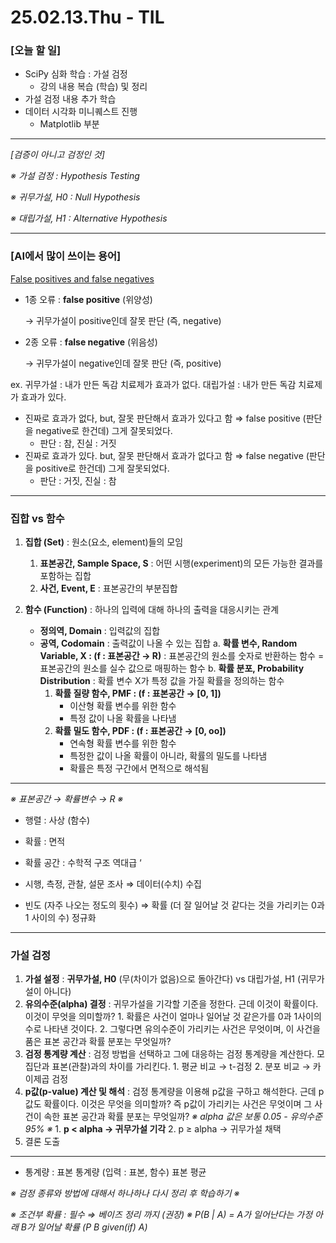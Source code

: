 # 25.02.13.Thu - TIL

### [오늘 할 일]

- SciPy 심화 학습 : 가설 검정
     - 강의 내용 복습 (학습) 및 정리
- 가설 검정 내용 추가 학습
- 데이터 시각화 미니퀘스트 진행
     - Matplotlib 부분 

---

*[검증이 아니고 검정인 것]*

*※ 가설 검정 : Hypothesis Testing*

*※ 귀무가설, H0 : Null Hypothesis*

*※ 대립가설, H1 : Alternative Hypothesis*

---

### [AI에서 많이 쓰이는 용어]

[False positives and false negatives](https://en.wikipedia.org/wiki/False_positives_and_false_negatives)



- 1종 오류 : **false positive** (위양성)
    
    → 귀무가설이 positive인데 잘못 판단 (즉, negative)
    
- 2종 오류 : **false negative** (위음성)
    
    → 귀무가설이 negative인데 잘못 판단 (즉, positive)
    

ex. 귀무가설 : 내가 만든 독감 치료제가 효과가 없다.
      대립가설 : 내가 만든 독감 치료제가 효과가 있다.

- 진짜로 효과가 없다, but, 잘못 판단해서 효과가 있다고 함 ⇒ false positive (판단을 negative로 한건데) 그게 잘못되었다.
    - 판단 : 참, 진실 : 거짓
- 진짜로 효과가 있다. but, 잘못 판단해서 효과가 없다고 함 ⇒ false negative (판단을 positive로 한건데) 그게 잘못되었다.
    - 판단 : 거짓, 진실 : 참

---

### 집합 vs 함수

1. **집합 (Set)** : 원소(요소, element)들의 모임
    1. **표본공간, Sample Space, S** 
    : 어떤 시행(experiment)의 모든 가능한 결과를 포함하는 집합 
    2. **사건, Event, E**
    : 표본공간의 부분집합 

2. **함수 (Function)** : 하나의 입력에 대해 하나의 출력을 대응시키는 관계 
     - **정의역, Domain** : 입력값의 집합
     - **공역, Codomain** : 출력값이 나올 수 있는 집합
    a. **확률 변수, Random Variable, X : (f : 표본공간 → R)**
       : 표본공간의 원소를 숫자로 반환하는 함수 = 표본공간의 원소를 실수 값으로 매핑하는 함수
    b. **확률 분포, Probability Distribution**
       : 확률 변수 X가 특정 값을 가질 확률을 정의하는 함수
        1) **확률 질량 함수, PMF : (f : 표본공간 → [0, 1])**
            - 이산형 확률 변수를 위한 함수
            - 특정 값이 나올 확률을 나타냄
        2) **확률 밀도 함수, PDF : (f : 표본공간 → [0, oo])**
            - 연속형 확률 변수를 위한 함수
            - 특정한 값이 나올 확률이 아니라, 확률의 밀도를 나타냄
            - 확률은 특정 구간에서 면적으로 해석됨

---

*※ 표본공간 → 확률변수 → R ※*

- 행렬 : 사상 (함수)
- 확률 : 면적
- 확률 공간 : 수학적 구조 역대급 ‘

- 시행, 측정, 관찰, 설문 조사 ⇒ 데이터(수치) 수집
- 빈도 (자주 나오는 정도의 횟수) ⇒ 확률 (더 잘 일어날 것 같다는 것을 가리키는 0과 1 사이의 수) 정규화

---

### 가설 검정

1. **가설 설정** 
     : **귀무가설, H0** (무(차이가 없음)으로 돌아간다) vs 대립가설, H1 (귀무가설이 아니다)
2. **유의수준(alpha) 결정**
     : 귀무가설을 기각할 기준을 정한다. 근데 이것이 확률이다. 이것이 무엇을 의미할까?
         1. 확률은 사건이 얼마나 일어날 것 같은가를 0과 1사이의 수로 나타낸 것이다.
         2. 그렇다면 유의수준이 가리키는 사건은 무엇이며, 이 사건을 품은 표본 공간과 확률 분포는 무엇일까?
3. **검정 통계량 계산**
     : 검정 방법을 선택하고 그에 대응하는 검정 통계량을 계산한다. 
      모집단과 표본(관찰)과의 차이를 가리킨다.
         1. 평균 비교 → t-검정
         2. 분포 비교 → 카이제곱 검정
4. **p값(p-value) 계산 및 해석**
     : 검정 통계량을 이용해 p값을 구하고 해석한다. 근데 p값도 확률이다. 
      이것은 무엇을 의미할까? 즉 p값이 가리키는 사건은 무엇이며 그 사건이 속한 표본 공간과 확률 분포는 무엇일까? 
          *※  alpha 값은 보통 0.05 - 유의수준 95% ※* 
         1. **p < alpha → 귀무가설 기각**
         2. p ≥ alpha → 귀무가설 채택
5. 결론 도출

---

- 통계량 : 표본 통계량 (입력 : 표본, 함수) 표본 평균

*※ 검정 종류와 방법에 대해서 하나하나 다시 정리 후 학습하기 ※* 

*※ 조건부 확률 : 필수 ⇒ 베이즈 정리 까지 (권장) ※
    P(B | A) = A가 일어난다는 가정 아래 B가 일어날 확률 (P B given(if) A)*
